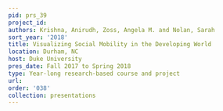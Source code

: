 ```yaml
---
pid: prs_39
project_id: 
authors: Krishna, Anirudh, Zoss, Angela M. and Nolan, Sarah
sort_year: '2018'
title: Visualizing Social Mobility in the Developing World
location: Durham, NC
host: Duke University
pres_date: Fall 2017 to Spring 2018
type: Year-long research-based course and project
url: 
order: '038'
collection: presentations
---
```

